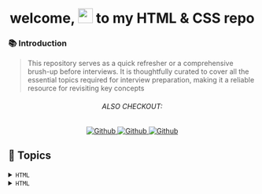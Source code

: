 <h1 align="center"> welcome, <img src="https://media.giphy.com/media/hvRJCLFzcasrR4ia7z/giphy.gif" width="30px"/> to my HTML & CSS repo </h1>

### 📚 Introduction

> This repository serves as a quick refresher or a comprehensive brush-up before interviews. It is thoughtfully curated to cover all the essential topics required for interview preparation, making it a reliable resource for revisiting key concepts

<h6 align="center">ALSO CHECKOUT: </h6>

<p align="center">
    <a href=""  align="left" alt="Github" title="github">
        <img src="https://img.shields.io/badge/Complete--HTML--CSS-D2B48C?style=for-the-badge&logo=github&logoColor=white" alt="Github"/>
    </a>
    <a href="https://github.com/Developer-RONNIE/JS-Tutorial"  align="left" alt="Github" title="github">
        <img src="https://img.shields.io/badge/Complete--JavaScript--Tutorial-blue?style=for-the-badge&logo=github&logoColor=white" alt="Github"/>
    </a>
    <a href=""  align="left" alt="Github" title="github">
        <img src="https://img.shields.io/badge/Complete--React--Tutorial-D2B48C?style=for-the-badge&logo=github&logoColor=white" alt="Github"/>
    </a>
    
</p>

## <a name="snippets"> 📃 Topics  </a>

<details>
<summary><code>HTML</code></summary>
```
1. 
2.
3. 
4. 
```
</details> 
<details>
<summary><code>HTML</code></summary>
</details>
